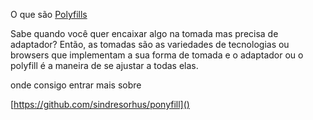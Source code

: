 O que são [Polyfills](Polyfills.md) 

Sabe quando você quer encaixar algo na tomada mas precisa de adaptador? Então, as tomadas são as variedades de tecnologias ou browsers que implementam a sua forma de tomada e o adaptador ou o polyfill é a maneira de se ajustar a todas elas.

onde consigo entrar mais sobre

[https://github.com/sindresorhus/ponyfill]()
